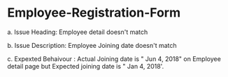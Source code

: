 # Employee-Registration-Form

a. Issue Heading: Employee detail doesn't match

b. Issue Description: Employee Joining date doesn't match

c. Expexted Behaivour : Actual Joining date is " Jun 4, 2018" on Employee detail page but Expected joining date is " Jan 4, 2018'.
